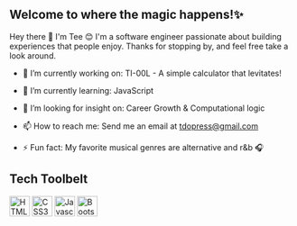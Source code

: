 ## Welcome to where the magic happens!✨

<!--**tdo95/tdo95** is a ✨ _special_ ✨ repository because its `README.md` (this file) appears on your GitHub profile.-->

Hey there 👋 I'm Tee 😊 I'm a software engineer passionate about building experiences that people enjoy. Thanks for stopping by, and feel free take a look around.

- 🔭 I’m currently working on: TI-00L - A simple calculator that levitates!

- 🌱 I’m currently learning: JavaScript

- 🤔 I’m looking for insight on: Career Growth & Computational logic

- 📫 How to reach me: Send me an email at <a href="mailto:tdopress@gmail.com">tdopress@gmail.com</a>

- ⚡ Fun fact: My favorite musical genres are alternative and r&b 🎧

## Tech Toolbelt
<a href="https://developer.mozilla.org/en-US/docs/Glossary/HTML5" target="_blank" rel="noreferrer"><img src="https://cdn.jsdelivr.net/gh/devicons/devicon/icons/html5/html5-plain.svg" width="36" height="36" alt="HTML5" /></a>
<a href="https://developer.mozilla.org/en-US/docs/Web/CSS" target="_blank" rel="noreferrer"><img src="https://cdn.jsdelivr.net/gh/devicons/devicon/icons/css3/css3-plain.svg" width="36" height="36" alt="CSS3" /></a>
<a href="https://developer.mozilla.org/en-US/docs/Web/JavaScript" target="_blank" rel="noreferrer"><img src="https://cdn.jsdelivr.net/gh/devicons/devicon/icons/javascript/javascript-original.svg" width="36" height="36" alt="Javascript" /></a>
<a href="https://developer.mozilla.org/en-US/docs/Glossary/Bootstrap" target="_blank" rel="noreferrer"><img src="https://cdn.jsdelivr.net/gh/devicons/devicon/icons/bootstrap/bootstrap-original.svg" width="36" height="36" alt="Bootstrap" /></a>

